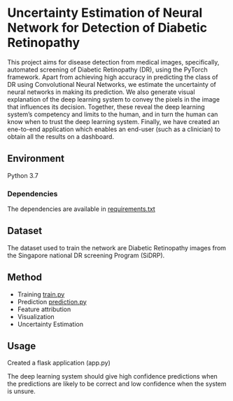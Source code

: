 # Uncertainty Estimation of Neural Network for Detection of Diabetic Retinopathy
This project aims for disease detection from medical images, specifically, automated screening of Diabetic Retinopathy (DR), using the PyTorch framework. Apart from achieving high accuracy in predicting the class of DR using Convolutional Neural Networks, we estimate the uncertainty of neural networks in making its prediction. We also generate visual explanation of the deep learning system to convey the pixels in the image that influences its decision. Together, these reveal the deep learning system’s competency and limits to the human, and in turn the human can know when to trust the deep learning system. Finally, we have created an ene-to-end application which enables an end-user (such as a clinician) to obtain all the results on a dashboard. 

## Environment
Python 3.7

### Dependencies
 The dependencies are available in [requirements.txt](https://github.com/asmitapoddar/uncertainty-estimation-DR/blob/master/requirements.txt)
 
 ## Dataset
 The dataset used to train the network are Diabetic Retinopathy images from the Singapore national DR screening Program (SiDRP).
 
 ## Method
 - Training [train.py](https://github.com/asmitapoddar/uncertainty-estimation-DR/blob/master/train.py)
 - Prediction [prediction.py](https://github.com/asmitapoddar/uncertainty-estimation-DR/blob/master/prediction.py)
 - Feature attribution
 - Visualization
 - Uncertainty Estimation
 
 ## Usage
 Created a flask application (app.py)  
 
The deep learning system should give high confidence predictions when the predictions are likely to be correct and low confidence when the system is unsure.

